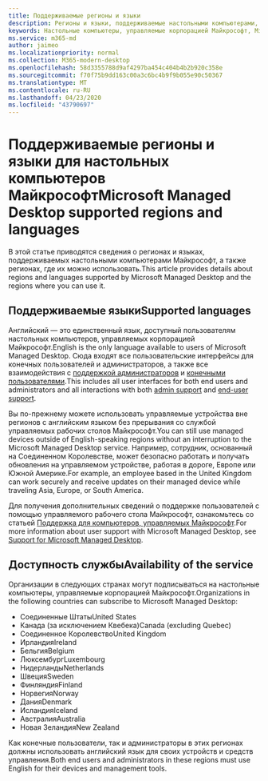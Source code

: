 ```yaml
---
title: Поддерживаемые регионы и языки
description: Регионы и языки, поддерживаемые настольными компьютерами, управляемыми Майкрософт
keywords: Настольные компьютеры, управляемые корпорацией Майкрософт, Microsoft 365, служба, документация
ms.service: m365-md
author: jaimeo
ms.localizationpriority: normal
ms.collection: M365-modern-desktop
ms.openlocfilehash: 58d3355788d9af4297ba454c404b4b2b920c358e
ms.sourcegitcommit: f70f75b9dd163c00a3c6bc4b9f9b055e90c50367
ms.translationtype: MT
ms.contentlocale: ru-RU
ms.lasthandoff: 04/23/2020
ms.locfileid: "43790697"
---
```

# <a name="microsoft-managed-desktop-supported-regions-and-languages"></a><span data-ttu-id="552a2-104">Поддерживаемые регионы и языки для настольных компьютеров Майкрософт</span><span class="sxs-lookup"><span data-stu-id="552a2-104">Microsoft Managed Desktop supported regions and languages</span></span>

<span data-ttu-id="552a2-105">В этой статье приводятся сведения о регионах и языках, поддерживаемых настольными компьютерами Майкрософт, а также регионах, где их можно использовать.</span><span class="sxs-lookup"><span data-stu-id="552a2-105">This article provides details about regions and languages supported by Microsoft Managed Desktop and the regions where you can use it.</span></span>

## <a name="supported-languages"></a><span data-ttu-id="552a2-106">Поддерживаемые языки</span><span class="sxs-lookup"><span data-stu-id="552a2-106">Supported languages</span></span>

<span data-ttu-id="552a2-107">Английский — это единственный язык, доступный пользователям настольных компьютеров, управляемых корпорацией Майкрософт.</span><span class="sxs-lookup"><span data-stu-id="552a2-107">English is the only language available to users of Microsoft Managed Desktop.</span></span> <span data-ttu-id="552a2-108">Сюда входят все пользовательские интерфейсы для конечных пользователей и администраторов, а также все взаимодействия с [поддержкой администраторов](https://docs.microsoft.com/microsoft-365/managed-desktop/working-with-managed-desktop/admin-support) и [конечными пользователями](https://docs.microsoft.com/microsoft-365/managed-desktop/working-with-managed-desktop/end-user-support).</span><span class="sxs-lookup"><span data-stu-id="552a2-108">This includes all user interfaces for both end users and administrators and all interactions with both [admin support](https://docs.microsoft.com/microsoft-365/managed-desktop/working-with-managed-desktop/admin-support) and [end-user support](https://docs.microsoft.com/microsoft-365/managed-desktop/working-with-managed-desktop/end-user-support).</span></span>


<span data-ttu-id="552a2-109">Вы по-прежнему можете использовать управляемые устройства вне регионов с английским языком без прерывания со службой управляемых рабочих столов Майкрософт.</span><span class="sxs-lookup"><span data-stu-id="552a2-109">You can still use managed devices outside of English-speaking regions without an interruption to the Microsoft Managed Desktop service.</span></span> <span data-ttu-id="552a2-110">Например, сотрудник, основанный на Соединенном Королевстве, может безопасно работать и получать обновления на управляемом устройстве, работая в дороге, Европе или Южной Америке.</span><span class="sxs-lookup"><span data-stu-id="552a2-110">For example, an employee based in the United Kingdom can work securely and receive updates on their managed device while traveling Asia, Europe, or South America.</span></span> 

<span data-ttu-id="552a2-111">Для получения дополнительных сведений о поддержке пользователей с помощью управляемого рабочего стола Майкрософт, ознакомьтесь со статьей [Поддержка для компьютеров, управляемых Майкрософт](https://docs.microsoft.com/microsoft-365/managed-desktop/service-description/support).</span><span class="sxs-lookup"><span data-stu-id="552a2-111">For more information about user support with Microsoft Managed Desktop, see [Support for Microsoft Managed Desktop](https://docs.microsoft.com/microsoft-365/managed-desktop/service-description/support).</span></span>

## <a name="availability-of-the-service"></a><span data-ttu-id="552a2-112">Доступность службы</span><span class="sxs-lookup"><span data-stu-id="552a2-112">Availability of the service</span></span>

<span data-ttu-id="552a2-113">Организации в следующих странах могут подписываться на настольные компьютеры, управляемые корпорацией Майкрософт.</span><span class="sxs-lookup"><span data-stu-id="552a2-113">Organizations in the following countries can subscribe to Microsoft Managed Desktop:</span></span>

- <span data-ttu-id="552a2-114">Соединенные Штаты</span><span class="sxs-lookup"><span data-stu-id="552a2-114">United States</span></span>
- <span data-ttu-id="552a2-115">Канада (за исключением Квебека)</span><span class="sxs-lookup"><span data-stu-id="552a2-115">Canada (excluding Quebec)</span></span>
- <span data-ttu-id="552a2-116">Соединенное Королевство</span><span class="sxs-lookup"><span data-stu-id="552a2-116">United Kingdom</span></span>
- <span data-ttu-id="552a2-117">Ирландия</span><span class="sxs-lookup"><span data-stu-id="552a2-117">Ireland</span></span>
- <span data-ttu-id="552a2-118">Бельгия</span><span class="sxs-lookup"><span data-stu-id="552a2-118">Belgium</span></span>
- <span data-ttu-id="552a2-119">Люксембург</span><span class="sxs-lookup"><span data-stu-id="552a2-119">Luxembourg</span></span>
- <span data-ttu-id="552a2-120">Нидерланды</span><span class="sxs-lookup"><span data-stu-id="552a2-120">Netherlands</span></span>
- <span data-ttu-id="552a2-121">Швеция</span><span class="sxs-lookup"><span data-stu-id="552a2-121">Sweden</span></span>
- <span data-ttu-id="552a2-122">Финляндия</span><span class="sxs-lookup"><span data-stu-id="552a2-122">Finland</span></span>
- <span data-ttu-id="552a2-123">Норвегия</span><span class="sxs-lookup"><span data-stu-id="552a2-123">Norway</span></span>
- <span data-ttu-id="552a2-124">Дания</span><span class="sxs-lookup"><span data-stu-id="552a2-124">Denmark</span></span>
- <span data-ttu-id="552a2-125">Исландия</span><span class="sxs-lookup"><span data-stu-id="552a2-125">Iceland</span></span>
- <span data-ttu-id="552a2-126">Австралия</span><span class="sxs-lookup"><span data-stu-id="552a2-126">Australia</span></span>
- <span data-ttu-id="552a2-127">Новая Зеландия</span><span class="sxs-lookup"><span data-stu-id="552a2-127">New Zealand</span></span>

<span data-ttu-id="552a2-128">Как конечные пользователи, так и администраторы в этих регионах должны использовать английский язык для своих устройств и средств управления.</span><span class="sxs-lookup"><span data-stu-id="552a2-128">Both end users and administrators in these regions must use English for their devices and management tools.</span></span> 

